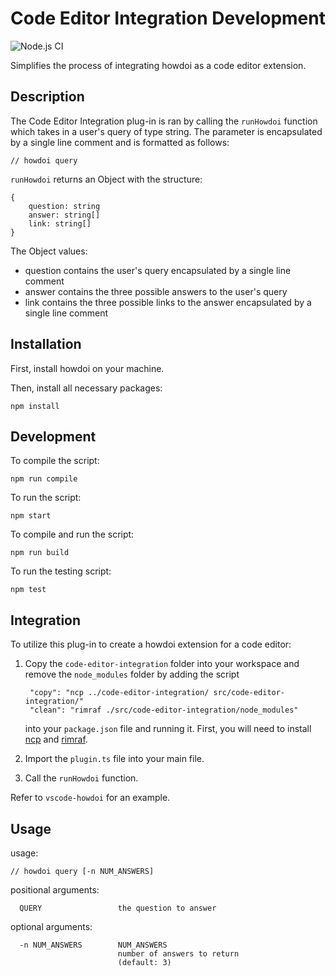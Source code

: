 # Code Editor Integration Development
![Node.js CI](https://img.shields.io/github/workflow/status/gleitz/howdoi/Node.js%20CI?color=78dce8&label=Node.js%20CI&style=plastic)

Simplifies the process of integrating howdoi as a code editor extension.

## Description

The Code Editor Integration plug-in is ran by calling the `runHowdoi` function which takes in a user's query of type string. The parameter is encapsulated by a single line comment and is formatted as follows:

    // howdoi query

`runHowdoi` returns an Object with the structure:

    {
        question: string
        answer: string[]
        link: string[] 
    }

The Object values:
* question contains the user's query encapsulated by a single line comment
* answer contains the three possible answers to the user's query 
* link contains the three possible links to the answer encapsulated by a single line comment


## Installation

First, install howdoi on your machine.

Then, install all necessary packages:

    npm install

## Development

To compile the script:

    npm run compile

To run the script:

    npm start

To compile and run the script:

    npm run build

To run the testing script:

    npm test

## Integration

To utilize this plug-in to create a howdoi extension for a code editor: 

1. Copy the `code-editor-integration` folder into your workspace and remove the `node_modules` folder by adding the script
    
        "copy": "ncp ../code-editor-integration/ src/code-editor-integration/"
        "clean": "rimraf ./src/code-editor-integration/node_modules"
  
    into your `package.json` file and running it.
    First, you will need to install [ncp](https://www.npmjs.com/package/ncp) and [rimraf](https://www.npmjs.com/package/rimraf).

2. Import the `plugin.ts` file into your main file.
    
3. Call the `runHowdoi` function.

Refer to `vscode-howdoi` for an example.

## Usage

usage: 
    
    // howdoi query [-n NUM_ANSWERS]

positional arguments:

      QUERY                 the question to answer

optional arguments:

      -n NUM_ANSWERS        NUM_ANSWERS
                            number of answers to return
                            (default: 3)

